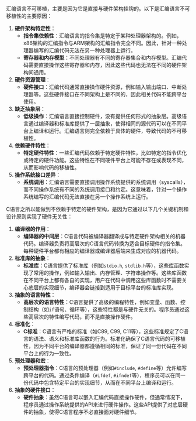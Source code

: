 汇编语言不可移植，主要是因为它是直接与硬件架构挂钩的。以下是汇编语言不可移植性的主要原因：

1. **硬件架构特定性**：
   - **指令集依赖性**：汇编语言的指令集是特定于某种处理器架构的。例如，x86架构的汇编指令与ARM架构的汇编指令完全不同。因此，针对一种处理器编写的汇编代码无法在另一种处理器上运行。
   - **寄存器和内存模型**：不同处理器有不同的寄存器集合和内存模型。汇编代码需要直接操作这些寄存器和内存，因此这些代码也无法在不同的硬件架构间通用。
2. **硬件资源管理**：
   - **硬件接口**：汇编代码通常直接操作硬件资源，例如输入输出端口、中断处理器等。这些硬件接口在不同架构上是不同的，因此相关代码不能跨平台使用。
3. **缺乏抽象层**：
   - **低级操作**：汇编语言直接控制硬件，没有提供任何形式的抽象层。高级语言通过编译器和标准库提供了一层抽象，使得相同的源代码可以在不同平台上编译和运行。汇编语言则完全依赖于具体的硬件，导致代码的不可移植性。
4. **依赖硬件特性**：
   - **特定硬件特性**：一些汇编代码依赖于特定硬件特性，比如特定的指令优化或特定的硬件功能。这些特性在不同硬件平台上可能不存在或表现不同，从而影响代码的移植性。
5. **操作系统接口差异**：
   - **系统调用**：汇编语言需要直接调用操作系统提供的系统调用（syscalls），而不同操作系统有不同的系统调用接口和约定。这意味着，针对一个操作系统编写的汇编代码无法直接在另一个操作系统上运行。



C语言之所以能做到不依赖于特定的硬件架构，是因为它通过以下几个关键机制和设计原则实现了硬件无关性：

1. **编译器的作用**：
   - **编译器的中间层**：C语言代码被编译器翻译成与特定硬件架构相关的机器代码。编译器负责将高层次的C语言代码转换为适合目标硬件的指令集。每种硬件平台都有相应的编译器或编译器后端来生成对应的机器代码。
2. **标准库的抽象**：
   - **标准库**：C语言提供了标准库（例如`stdio.h`, `stdlib.h`等），这些库函数实现了常用的操作，例如输入输出、内存管理、字符串操作等。这些库函数在不同平台上都有各自的实现，用户在代码中调用这些库函数时不需要关心底层的实现细节，编译器会链接到适用于目标平台的标准库实现。
3. **抽象的语言特性**：
   - **高层次的语言特性**：C语言提供了高级的编程特性，例如变量、函数、控制结构（如`if`语句、循环等），这些特性都是与硬件无关的。程序员通过这些高层次的特性编写代码，而不是直接操作硬件。
4. **标准化**：
   - **C标准**：C语言有严格的标准（如C89, C99, C11等），这些标准规定了C语言的语法、语义和标准库函数的行为。标准化确保了C语言代码的可移植性，因为不同平台的编译器都遵循相同的标准，保证了同一份代码在不同平台上的行为一致性。
5. **预处理器和宏**：
   - **预处理器指令**：C语言的预处理器（例如`#include`, `#define`等）允许编写跨平台的代码。通过条件编译（`#ifdef`, `#ifndef`等），程序员可以在同一份代码中包含特定平台的实现细节，从而在不同平台上编译和运行。
6. **抽象的硬件接口**：
   - **硬件抽象**：虽然C语言可以嵌入汇编代码直接操作硬件，但通常情况下，程序员通过操作系统提供的API来进行硬件操作。这些API提供了对底层硬件的抽象，使得C语言程序不必直接面对硬件细节。